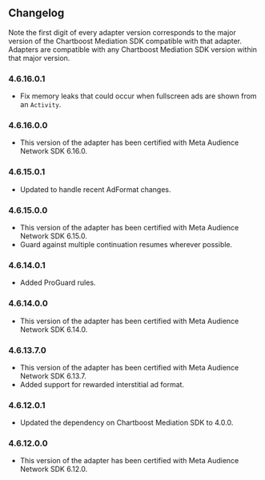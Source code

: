 ## Changelog

Note the first digit of every adapter version corresponds to the major version of the Chartboost Mediation SDK compatible with that adapter. 
Adapters are compatible with any Chartboost Mediation SDK version within that major version.

### 4.6.16.0.1
- Fix memory leaks that could occur when fullscreen ads are shown from an `Activity`.

### 4.6.16.0.0
- This version of the adapter has been certified with Meta Audience Network SDK 6.16.0.

### 4.6.15.0.1
- Updated to handle recent AdFormat changes.

### 4.6.15.0.0
- This version of the adapter has been certified with Meta Audience Network SDK 6.15.0.
- Guard against multiple continuation resumes wherever possible.

### 4.6.14.0.1
- Added ProGuard rules.

### 4.6.14.0.0
- This version of the adapter has been certified with Meta Audience Network SDK 6.14.0.

### 4.6.13.7.0
- This version of the adapter has been certified with Meta Audience Network SDK 6.13.7.
- Added support for rewarded interstitial ad format.

### 4.6.12.0.1
- Updated the dependency on Chartboost Mediation SDK to 4.0.0.

### 4.6.12.0.0
- This version of the adapter has been certified with Meta Audience Network SDK 6.12.0.
